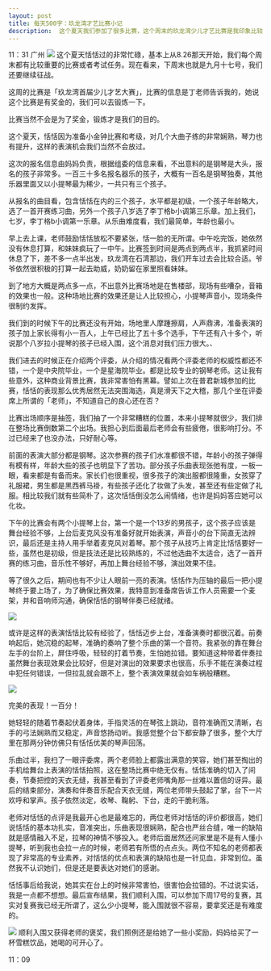 ```yaml
---
layout: post
title: 每天500字：玖龙湾才艺比赛小记
description:  这个夏天我们参加了很多比赛，这个周末的玖龙湾少儿才艺比赛是我印象比较深刻的。
---
```


11：31 广州
![][image-1]
这个夏天恬恬过的非常忙碌，基本上从8.26那天开始，我们每个周末都有比较重要的比赛或者考试任务。现在看来，下周末也就是九月十七号，我们还要继续征战。

这周的比赛是「玖龙湾首届少儿才艺大赛」，比赛的信息是丁老师告诉我的，她说这个比赛是有奖金的，我们可以去锻炼一下。

比赛当然不会是为了奖金，锻炼才是我们的目的。

这个夏天，恬恬因为准备小金钟比赛和考级，对几个大曲子练的非常娴熟，琴力也有提升，这样的表演机会我们当然不会放过。

这次的报名信息由妈妈负责，根据组委的信息来看，不出意料的是钢琴是大头，报名的孩子非常多。一百三十多名报名器乐的孩子，大概有一百名是钢琴独奏，其他乐器里面又以小提琴最为稀少，一共只有三个孩子。

从报名的曲目看，包含恬恬在内的三个孩子，水平都是初级，一个孩子年龄略大，选了一首开赛练习曲，另外一个孩子八岁选了李丁格b小调第三乐章。加上我们，七岁，李丁格b小调第一乐章。从乐曲难度看，我们最简单，年龄也最小。

早上去上课，老师鼓励恬恬放松不要紧张，恬一脸的无所谓。中午吃完饭，她依然没有休息打算，和妹妹疯玩了一中午。比赛签到时间是两点到两点半，我抓紧时间休息了下，差不多一点半出发，玖龙湾在石湾那边，我们开车过去会比较合适。爷爷依然很积极的打算一起去助威，奶奶留在家里照看妹妹。

到了地方大概是两点多一点，不出意外比赛场地是在售楼部，现场有些嘈杂，音箱的效果也一般。这种场地比赛的效果还是让人比较担心，小提琴声音小，现场条件很制约发挥。

我们到的时候下午的比赛还没有开始，场地里人摩踵擦肩，人声鼎沸，准备表演的孩子加上家长得有小一百人，上午已经比了五十多个选手，下午还有八十多个，听说那个八岁拉小提琴的孩子已经入围，这个消息对我们压力很大。、

我们进去的时候正在介绍两个评委，从介绍的情况看两个评委老师的权威性都还不错，一个是中央院毕业，一个是星海院毕业。都是比较专业的钢琴老师。这让我有些意外，这种商业背景比赛，我非常害怕有黑幕。譬如上次在普君新城参加的比赛，恬恬的表现那么优秀居然无法突围海选，真是滑天下之大稽，那几个坐在评委席上所谓的「老师」，不知道自己的良心还在否？

比赛出场顺序是抽签，我们抽了一个非常糟糕的位置，本来小提琴就很少，我们排在整场比赛倒数第二个出场。我担心到后面最后老师会有些疲倦，很影响打分。不过已经来了也没办法，只好耐心等。

前面的表演大部分都是钢琴。这次参赛的孩子们水准都很不错，年龄小的孩子弹得有模有样，年龄大些的孩子也明显下了苦功。部分孩子乐曲表现张弛有度，一板一眼，看来都是有备而来。家长们也很重视，很多孩子的演出服都很隆重，女孩穿了礼服裙，男生都是黑西裤马褂，有些孩子还化了妆做了头发，甚至还有些定做了礼服。相比较我们就有些简朴了，这次恬恬倒没怎么闹情绪，也许是妈妈答应她可以化妆。

下午的比赛会有两个小提琴上台，第一个是一个13岁的男孩子，这个孩子应该是舞台经验不够，上台后麦克风没有准备好就开始表演，声音小的台下简直无法辨识，最后还是主持人用手举着麦克风对着琴。那个孩子从技巧上肯定比恬恬要好一些，虽然也是初级，但是技法还是比较熟练的，不过他选曲不太适合，选了一首开赛的练习曲，音乐性不够好，再加上舞台经验不够，演出效果不佳。

等了很久之后，期间也有不少让人眼前一亮的表演。恬恬作为压轴的最后一把小提琴终于要上场了，为了确保比赛效果，我特意到准备席告诉工作人员需要一个麦架，并和音响师沟通，确保恬恬的钢琴伴奏已经就绪。

![][image-2]

或许是这样的表演恬恬比较有经验了，恬恬迈步上台，准备演奏时都很沉着。前奏响起后，她沉稳的起琴，准确的奏响了整个乐曲的第一个音符。我紧张的靠在舞台左手的台阶上，屏住呼吸，轻轻的打着节奏，生怕她拉错。要知道这种带着伴奏拉虽然舞台表现效果会比较好，但是对演出的效果要求也很高，乐手不能在演奏过程中犯任何错误，一但拉乱就会跟不上，整个表演效果就会如车祸般糟糕。

![][image-3]

完美的表现！一百分！

她轻轻的随着节奏起伏着身体，手指灵活的在琴弦上跳动，音符准确而又清晰，右手的弓法娴熟而又稳定，声音悠扬动听。我感觉整个台下都安静了很多，整个大厅里在那两分钟仿佛只有恬恬优美的琴声回荡。

乐曲过半，我扫了一眼评委席，两个老师脸上都露出满意的笑容，她们甚至掏出的手机给舞台上表演的恬恬拍照，这在整场比赛中绝无仅有。恬恬准确的切入了间奏，节奏把控的天衣无缝，我甚至看到了评委老师嘴角那一丝难以置信的讶异。最后的结束部分，演奏和伴奏音乐配合天衣无缝，两位老师带头鼓起了掌，台下一片欢呼和掌声。孩子依然淡定，收琴、鞠躬、下台，走的干脆利落。

老师对恬恬的点评是我最开心也是最难忘的，两位老师对恬恬的评价都很高，她们说恬恬的基本功扎实，音准突出，乐曲表现很娴熟，配合也严丝合缝，唯一的缺陷就是感情融入不足，拉琴的神情不够投入。老师后面居然还问家里是不是有人懂小提琴，听到我也会拉一点的时候，老师若有所悟的点点头。两位不知名的老师都表现了非常高的专业素养，对恬恬的优点和表演的缺陷也是一针见血，非常到位。虽然我不认识她们，但是还是要表达对她们的感谢。

恬恬事后给我说，她其实在台上的时候非常害怕，很害怕会拉错的。不过说实话，我是一点都不想想。最后宣布结果，我们顺利入围，可以参加下周17号的复赛，其实对复赛我已经无所谓了，这么少小提琴，能入围就很不容易，要拿奖还是有难度的。

![][image-4]
顺利入围又获得老师的褒奖，我们照例还是给她了一些小奖励，妈妈给买了一杯雪糕饮品，她喝的可开心了。



11：09


[image-1]:	http://ovk08s2sq.bkt.clouddn.com/2017091115051117143238.jpg
[image-2]:	http://ovk08s2sq.bkt.clouddn.com/20170911150511165840246.png
[image-3]:	http://ovk08s2sq.bkt.clouddn.com/20170911150511201273130.jpg
[image-4]:	http://ovk08s2sq.bkt.clouddn.com/20170911150511156222524.png